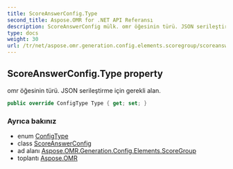 ```yaml
---
title: ScoreAnswerConfig.Type
second_title: Aspose.OMR for .NET API Referansı
description: ScoreAnswerConfig mülk. omr öğesinin türü. JSON serileştirme için gerekli alan.
type: docs
weight: 30
url: /tr/net/aspose.omr.generation.config.elements.scoregroup/scoreanswerconfig/type/
---
```

## ScoreAnswerConfig.Type property

omr öğesinin türü. JSON serileştirme için gerekli alan.

```csharp
public override ConfigType Type { get; set; }
```

### Ayrıca bakınız

* enum [ConfigType](../../../aspose.omr.generation.config.enums/configtype/)
* class [ScoreAnswerConfig](../)
* ad alanı [Aspose.OMR.Generation.Config.Elements.ScoreGroup](../../scoreanswerconfig/)
* toplantı [Aspose.OMR](../../../)


